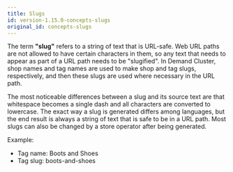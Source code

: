 ```yaml
---
title: Slugs
id: version-1.15.0-concepts-slugs
original_id: concepts-slugs
---
```


The term **"slug"** refers to a string of text that is URL-safe. Web URL paths are not allowed to have certain characters in them, so any text that needs to appear as part of a URL path needs to be "slugified". In Demand Cluster, shop names and tag names are used to make shop and tag slugs, respectively, and then these slugs are used where necessary in the URL path.

The most noticeable differences between a slug and its source text are that whitespace becomes a single dash and all characters are converted to lowercase. The exact way a slug is generated differs among languages, but the end result is always a string of text that is safe to be in a URL path. Most slugs can also be changed by a store operator after being generated.

Example:

- Tag name: Boots and Shoes
- Tag slug: boots-and-shoes
